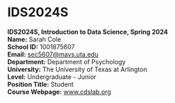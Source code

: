 # IDS2024S

**IDS2024S, Introduction to Data Science, Spring 2024**  
**Name:** Sarah Cole  
**School ID:** 1001875607  
**Email:** sec5607@mavs.uta.edu  
**Department:** Department of Psychology  
**University:** The University of Texas at Arlington  
**Level:** Undergraduate - Junior  
**Position Title:** Student  
**Course Webpage:** www.cdslab.org
